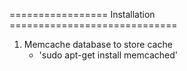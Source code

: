 ================= Installation =============================
1) Memcache database to store cache
    - 'sudo apt-get install memcached'
